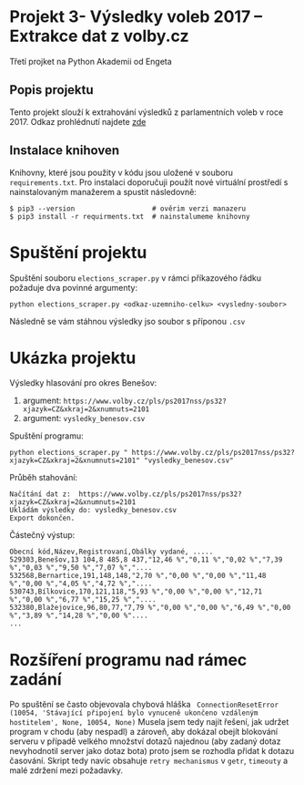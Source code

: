 # Projekt 3-  Výsledky voleb 2017 – Extrakce dat z volby.cz
Třetí projket na Python Akademii od Engeta
## Popis projektu
Tento projekt slouží k extrahování výsledků z parlamentních voleb v roce 2017. Odkaz prohlédnutí najdete [zde](https://www.volby.cz/pls/ps2017nss/ps3?xjazyk=CZ)
## Instalace knihoven
Knihovny, které jsou použity v kódu jsou uložené v souboru ```requirements.txt```. Pro instalaci doporučuji použít nové virtuální prostředí s nainstalovaným manažerem a spustit následovně:
```
$ pip3 --version                   # ověrim verzi manazeru
$ pip3 install -r requirments.txt  # nainstalumeme knihovny
```
# Spuštění projektu
Spuštění souboru ```elections_scraper.py``` v rámci příkazového řádku požaduje dva povinné argumenty:
```
python elections_scraper.py <odkaz-uzemniho-celku> <vysledny-soubor>
```
Následně se vám stáhnou výsledky jso soubor s příponou ```.csv```
# Ukázka projektu
Výsledky hlasování pro okres Benešov:
1. argument: ```https://www.volby.cz/pls/ps2017nss/ps32?xjazyk=CZ&xkraj=2&xnumnuts=2101```
2. argument: ```vysledky_benesov.csv```

Spuštění programu:
```
python elections_scraper.py " https://www.volby.cz/pls/ps2017nss/ps32?xjazyk=CZ&xkraj=2&xnumnuts=2101" "vysledky_benesov.csv"
```
Průběh stahování:
```
Načítání dat z:  https://www.volby.cz/pls/ps2017nss/ps32?xjazyk=CZ&xkraj=2&xnumnuts=2101
Ukládám výsledky do: vysledky_benesov.csv
Export dokončen.
```
Částečný výstup:
```
Obecní kód,Název,Registrovaní,Obálky vydané, .....
529303,Benešov,13 104,8 485,8 437,"12,46 %","0,11 %","0,02 %","7,39 %","0,03 %","9,50 %","7,07 %","....
532568,Bernartice,191,148,148,"2,70 %","0,00 %","0,00 %","11,48 %","0,00 %","4,05 %","4,72 %","....
530743,Bílkovice,170,121,118,"5,93 %","0,00 %","0,00 %","12,71 %","0,00 %","6,77 %","15,25 %","....
532380,Blažejovice,96,80,77,"7,79 %","0,00 %","0,00 %","6,49 %","0,00 %","3,89 %","14,28 %","0,00 %"....
...
```
# Rozšíření programu nad rámec zadání
Po spuštění se často objevovala chybová hláška ``` ConnectionResetError (10054, 'Stávající připojení bylo vynuceně ukončeno vzdáleným hostitelem', None, 10054, None)```
Musela jsem tedy najít řešení, jak udržet program v chodu (aby nespadl) a zároveň, aby dokázal obejít blokování serveru v případě velkého množství dotazů najednou (aby zadaný dotaz nevyhodnotil server jako dotaz bota) proto jsem se rozhodla přidat k dotazu časování. Skript tedy navíc obsahuje ```retry mechanismus``` v ```getr```, ```timeouty``` a malé zdržení mezi požadavky.
